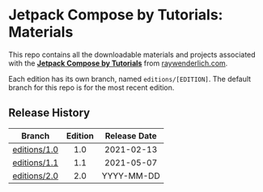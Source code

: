 # Jetpack Compose by Tutorials: Materials

This repo contains all the downloadable materials and projects associated with the **[Jetpack Compose by Tutorials](https://www.raywenderlich.com/books/jetpack-compose-by-tutorials)** from [raywenderlich.com](https://www.raywenderlich.com).

Each edition has its own branch, named `editions/[EDITION]`. The default branch for this repo is for the most recent edition.

## Release History

| Branch                                                                           | Edition | Release Date |
| ---------------------------------------------------------------------------------|:-------:|:------------:|
| [editions/1.0](https://github.com/raywenderlich/jet-materials/tree/editions/1.0) | 1.0     | 2021-02-13   |
| [editions/1.1](https://github.com/raywenderlich/jet-materials/tree/editions/1.1) | 1.1     | 2021-05-07   |
| [editions/2.0](https://github.com/raywenderlich/jet-materials/tree/editions/2.0) | 2.0     | YYYY-MM-DD   |